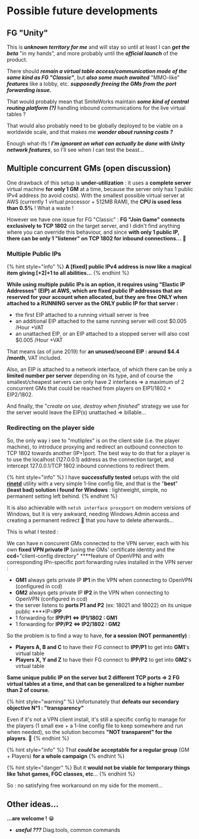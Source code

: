 # Possible future developments

## FG "Unity"

This is _**unknown territory for me**_ and will stay so until at least I can _**get the beta**_ "in my hands", and more probably until the _**official launch**_ of the product.

There should _**remain a virtual table access/communication mode of the same kind as FG "Classic"**_,  but _**also some much awaited**_ "MMO-like" _**features**_ like a lobby, etc. _**supposedly freeing the GMs from the port forwarding issue.**_

That would probably mean that SmiteWorks maintain _**some kind of central routing platform \(?\)**_ handling inbound communications for the live virtual tables ?

That would also probably need to be globally deployed to be viable on a worldwide scale, and that makes me _**wonder about running costs ?**_

Enough what-ifs ! _**I'm ignorant on what can actually be done with Unity network features**_, so I'll see when I can test the beast...

## Multiple concurrent GMs \(open discussion\)

One drawback of this setup is **under-utilization** : it uses a **complete server** virtual machine **for only 1 GM** at a time, because the server only has 1 public IPv4 address \(to avoid costs\).  With the smallest possible virtual server at AWS \(currently 1 virtual processor + 512MB RAM\), the **CPU is used less than 0.5%** ! What a waste !

However we have one issue for FG "Classic" : **FG "Join Game" connects exclusively to TCP 1802** on the target server, and I didn't find anything where you can override this behaviour, and since **with only 1 public IP, there can be only 1 "listener" on TCP 1802 for inbound connections...** 💩 

### **Multiple Public IPs**

{% hint style="info" %}
**A \[fixed\] public IPv4 address is now like a magical item giving \[+2\]+1 to all abilities...**
{% endhint %}

**While using multiple public IPs is an option, it requires using "Elastic IP Addresses" \(EIP\) at AWS, which are fixed public IP addresses that are reserved for your account when allocated, but they are free ONLY when attached to a RUNNING server as the ONLY public IP for that server :**

* the first EIP attached to a running virtuall server is free 
* an additional EIP attached to the same running server will cost $0.005 /Hour +VAT
* an unattached EIP, or an EIP attached to a stopped server will also cost $0.005 /Hour +VAT

That means \(as of june 2019\) for **an unused/second EIP : around $4.4 /month**, VAT included.

Also, an EIP is attached to a network interface, of which there can be only a **limited number per server** depending on its type, and of course the smallest/cheapest servers can only have 2 interfaces =&gt; a maximum of 2 concurrent GMs that could be reached from players on EIP1/1802 + EIP2/1802.

And finally, the "_create on use, destroy when finished_" strategy we use for the server would leave the EIP\(s\) unattached =&gt; billable...

### Redirecting on the player side

So, the only way i see to "mutliplex" is on the client side \(i.e. the player machine\), to introduce proxying and redirect an outbound connection to TCP 1802 towards another \(IP+\)port.  The best way to do that for a player is to use the localhost \(127.0.0.1\) address as the connection target, and intercept 127.0.0.1/TCP 1802 inbound connections to redirect them.

{% hint style="info" %}
I have **successfully tested** setups with the old [**rinetd**](https://boutell.com/rinetd/) utility with a very simple 1-line config file, and that is the "**best**" **\(least bad\) solution i found for Windows** : lightweight, simple, no permanent setting left behind.
{% endhint %}

It is also achievable with `netsh interface proxyport` on modern versions of Windows, but it is very awkward, needing Windows Admin access and creating a permanent redirect 👿 that you have to delete afterwards...

This is what I tested :

We can have n concurent GMs connected to the VPN server, each with his own **fixed VPN private IP** \(using the GMs' certificate identity and the **ccd**="client-config directory" ****feature of OpenVPN\) and with corresponding IPn-specific port forwarding rules installed in the VPN server :

* **GM1** always gets private IP **IP1** in the VPN when connecting to OpenVPN \(configured in ccd\)
* **GM2** always gets private IP **IP2** in the VPN when connecting to OpenVPN \(configured in ccd\)
* the server listens to **ports P1 and P2** \(ex: 18021 and 18022\) on its unique public ****IP=**IPP**
* 1 forwarding for **IPP/P1 &lt;=&gt; IP1/1802 : GM1**
* 1 forwarding for **IPP/P2 &lt;=&gt; IP2/1802 : GM2**

So the problem is to find a way to have, **for a session \(NOT permanently\)** :

* **Players A, B and C** to have their FG connect to **IPP/P1** to get into **GM1**'s  virtual table
* **Players X, Y and Z** to have their FG connect to **IPP/P2** to get into **GM2**'s  virtual table

**Same unique public IP on the server but 2 different TCP ports =&gt; 2 FG virtual tables at a time, and that can be generalized to a higher number than 2 of course.**

{% hint style="warning" %}
Unfortunately that **defeats our secondary objective N°1 : "transparency"**

Even if it's not a VPN client install, it's still a specific config to manage for the players \(1 small exe + a 1-line config file to keep somewhere and run when needed\), so the solution becomes **"NOT transparent" for the players**. 👿 
{% endhint %}

{% hint style="info" %}
That _**could be**_ **acceptable for a regular group** \(GM + Players\) **for a whole campaign**
{% endhint %}

{% hint style="danger" %}
But it **would not be viable for temporary things like 1shot games, FGC classes, etc**...
{% endhint %}

So : no satisfying free workaround on my side for the moment...



## Other ideas...

**...are welcome !** 😁 

* _**useful ???**_ Diag.tools, common commands



